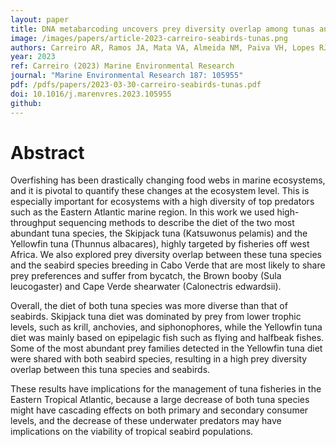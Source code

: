 ```yaml
---
layout: paper
title: DNA metabarcoding uncovers prey diversity overlap among tunas and seabirds of Eastern Tropical Atlantic, implications for an ecosystem-based management
image: /images/papers/article-2023-carreiro-seabirds-tunas.png
authors: Carreiro AR, Ramos JA, Mata VA, Almeida NM, Paiva VH, Lopes RJ.
year: 2023
ref: Carreiro (2023) Marine Environmental Research
journal: "Marine Environmental Research 187: 105955"
pdf: /pdfs/papers/2023-03-30-carreiro-seabirds-tunas.pdf
doi: 10.1016/j.marenvres.2023.105955
github: 
---
```


# Abstract
Overfishing has been drastically changing food webs in marine ecosystems, and it is pivotal to quantify these changes at the ecosystem level. This is especially important for ecosystems with a high diversity of top predators such as the Eastern Atlantic marine region. In this work we used high-throughput sequencing methods to describe the diet of the two most abundant tuna species, the Skipjack tuna (Katsuwonus pelamis) and the Yellowfin tuna (Thunnus albacares), highly targeted by fisheries off west Africa. We also explored prey diversity overlap between these tuna species and the seabird species breeding in Cabo Verde that are most likely to share prey preferences and suffer from bycatch, the Brown booby (Sula leucogaster) and Cape Verde shearwater (Calonectris edwardsii).

Overall, the diet of both tuna species was more diverse than that of seabirds. Skipjack tuna diet was dominated by prey from lower trophic levels, such as krill, anchovies, and siphonophores, while the Yellowfin tuna diet was mainly based on epipelagic fish such as flying and halfbeak fishes. Some of the most abundant prey families detected in the Yellowfin tuna diet were shared with both seabird species, resulting in a high prey diversity overlap between this tuna species and seabirds.

These results have implications for the management of tuna fisheries in the Eastern Tropical Atlantic, because a large decrease of both tuna species might have cascading effects on both primary and secondary consumer levels, and the decrease of these underwater predators may have implications on the viability of tropical seabird populations.
